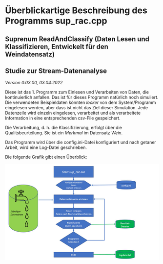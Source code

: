 # Überblickartige Beschreibung des Programms sup_rac.cpp
## Suprenum ReadAndClassify (Daten Lesen und Klassifizieren, Entwickelt für den Weindatensatz)
## Studie zur Stream-Datenanalyse

*Version 0.03.00, 03.04.2022*

Diese ist das 1. Programm zum Einlesen und Verarbeiten von Daten, die kontinuierlich anfallen. Das ist
für dieses Programm natürlich noch simuliert. Die verwendeten Beispieldaten könnten *locker* von dem
System/Programm eingelesen werden, aber dass ist nicht das Ziel dieser Simulation. Jede Datenzeile wird
einzeln eingelesen, verarbeitet und als verarbeitete Information in eine entsprechenden csv-File gespeichert.

Die Verarbeitung, d. h. die Klassifizierung, erfolgt über die Qualitsbeurteilung. Sie ist ein *Merkmal* im
Datensatz *Wein*.

Das Programm wird über die config.ini-Datei konfiguriert und nach getaner Arbeit, wird eine Log-Datei
geschrieben.

Die folgende Grafik gibt einen Überblick:

![sup_rac-Flow](https://github.com/SuprenumDE/Datenanalysefunktion/blob/main/images/sup_rac_Flow.jpg)

